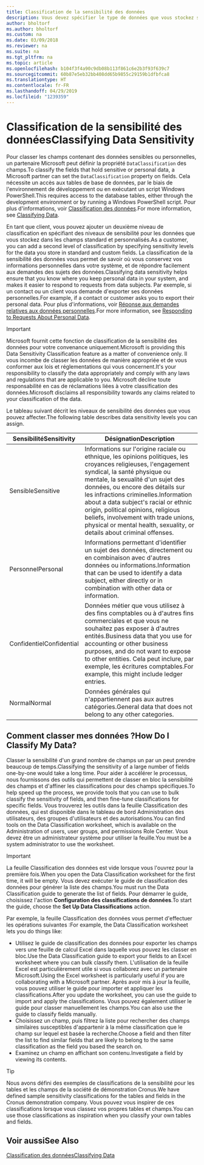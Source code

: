 ```yaml
---
title: Classification de la sensibilité des données
description: Vous devez spécifier le type de données que vous stockez sur les personnes afin de pouvoir répondre aux demandes des sujets des données.
author: bholtorf
ms.author: bholtorf
ms.custom: na
ms.date: 03/09/2018
ms.reviewer: na
ms.suite: na
ms.tgt_pltfrm: na
ms.topic: article
ms.openlocfilehash: b104f3f4a90c9db08b113f861c6e2b3f93f639c7
ms.sourcegitcommit: 60b87e5eb32bb408dd65b9855c29159b1dfbfca8
ms.translationtype: HT
ms.contentlocale: fr-FR
ms.lasthandoff: 04/29/2019
ms.locfileid: "1239359"
---
```

# <a name="classifying-data-sensitivity"></a><span data-ttu-id="fa4eb-103">Classification de la sensibilité des données</span><span class="sxs-lookup"><span data-stu-id="fa4eb-103">Classifying Data Sensitivity</span></span>
<span data-ttu-id="fa4eb-104">Pour classer les champs contenant des données sensibles ou personnelles, un partenaire Microsoft peut définir la propriété ```DataClassification``` des champs.</span><span class="sxs-lookup"><span data-stu-id="fa4eb-104">To classify the fields that hold sensitive or personal data, a Microsoft partner can set the ```DataClassification``` property on fields.</span></span> <span data-ttu-id="fa4eb-105">Cela nécessite un accès aux tables de base de données, par le biais de l'environnement de développement ou en exécutant un script Windows PowerShell.</span><span class="sxs-lookup"><span data-stu-id="fa4eb-105">This requires access to the database tables, either through the development environment or by running a Windows PowerShell script.</span></span> <span data-ttu-id="fa4eb-106">Pour plus d'informations, voir [Classification des données](https://docs.microsoft.com/en-us/dynamics-nav/classifying-data).</span><span class="sxs-lookup"><span data-stu-id="fa4eb-106">For more information, see [Classifying Data](https://docs.microsoft.com/en-us/dynamics-nav/classifying-data).</span></span>  

<span data-ttu-id="fa4eb-107">En tant que client, vous pouvez ajouter un deuxième niveau de classification en spécifiant des niveaux de sensibilité pour les données que vous stockez dans les champs standard et personnalisés.</span><span class="sxs-lookup"><span data-stu-id="fa4eb-107">As a customer, you can add a second level of classification by specifying sensitivity levels for the data you store in standard and custom fields.</span></span> <span data-ttu-id="fa4eb-108">La classification de la sensibilité des données vous permet de savoir où vous conservez vos informations personnelles dans votre système, et de répondre facilement aux demandes des sujets des données.</span><span class="sxs-lookup"><span data-stu-id="fa4eb-108">Classifying data sensitivity helps ensure that you know where you keep personal data in your system, and makes it easier to respond to requests from data subjects.</span></span> <span data-ttu-id="fa4eb-109">Par exemple, si un contact ou un client vous demande d'exporter ses données personnelles.</span><span class="sxs-lookup"><span data-stu-id="fa4eb-109">For example, if a contact or customer asks you to export their personal data.</span></span> <span data-ttu-id="fa4eb-110">Pour plus d'informations, voir [Réponse aux demandes relatives aux données personnelles](admin-responding-to-requests-about-personal-data.md).</span><span class="sxs-lookup"><span data-stu-id="fa4eb-110">For more information, see [Responding to Requests About Personal Data](admin-responding-to-requests-about-personal-data.md).</span></span>

> [!Important]
> <span data-ttu-id="fa4eb-111">Microsoft fournit cette fonction de classification de la sensibilité des données pour votre convenance uniquement.</span><span class="sxs-lookup"><span data-stu-id="fa4eb-111">Microsoft is providing this Data Sensitivity Classification feature as a matter of convenience only.</span></span> <span data-ttu-id="fa4eb-112">Il vous incombe de classer les données de manière appropriée et de vous conformer aux lois et réglementations qui vous concernent.</span><span class="sxs-lookup"><span data-stu-id="fa4eb-112">It's your responsibility to classify the data appropriately and comply with any laws and regulations that are applicable to you.</span></span> <span data-ttu-id="fa4eb-113">Microsoft décline toute responsabilité en cas de réclamations liées à votre classification des données.</span><span class="sxs-lookup"><span data-stu-id="fa4eb-113">Microsoft disclaims all responsibility towards any claims related to your classification of the data.</span></span>  

<span data-ttu-id="fa4eb-114">Le tableau suivant décrit les niveaux de sensibilité des données que vous pouvez affecter.</span><span class="sxs-lookup"><span data-stu-id="fa4eb-114">The following table describes data sensitivity levels you can assign.</span></span>

|<span data-ttu-id="fa4eb-115">Sensibilité</span><span class="sxs-lookup"><span data-stu-id="fa4eb-115">Sensitivity</span></span>|<span data-ttu-id="fa4eb-116">Désignation</span><span class="sxs-lookup"><span data-stu-id="fa4eb-116">Description</span></span>|
|----|----|
|<span data-ttu-id="fa4eb-117">Sensible</span><span class="sxs-lookup"><span data-stu-id="fa4eb-117">Sensitive</span></span> | <span data-ttu-id="fa4eb-118">Informations sur l'origine raciale ou ethnique, les opinions politiques, les croyances religieuses, l'engagement syndical, la santé physique ou mentale, la sexualité d'un sujet des données, ou encore des détails sur les infractions criminelles.</span><span class="sxs-lookup"><span data-stu-id="fa4eb-118">Information about a data subject's racial or ethnic origin, political opinions, religious beliefs, involvement with trade unions, physical or mental health, sexuality, or details about criminal offenses.</span></span> |
|<span data-ttu-id="fa4eb-119">Personnel</span><span class="sxs-lookup"><span data-stu-id="fa4eb-119">Personal</span></span> | <span data-ttu-id="fa4eb-120">Informations permettant d'identifier un sujet des données, directement ou en combinaison avec d'autres données ou informations.</span><span class="sxs-lookup"><span data-stu-id="fa4eb-120">Information that can be used to identify a data subject, either directly or in combination with other data or information.</span></span>|
|<span data-ttu-id="fa4eb-121">Confidentiel</span><span class="sxs-lookup"><span data-stu-id="fa4eb-121">Confidential</span></span> | <span data-ttu-id="fa4eb-122">Données métier que vous utilisez à des fins comptables ou à d'autres fins commerciales et que vous ne souhaitez pas exposer à d'autres entités.</span><span class="sxs-lookup"><span data-stu-id="fa4eb-122">Business data that you use for accounting or other business purposes, and do not want to expose to other entities.</span></span> <span data-ttu-id="fa4eb-123">Cela peut inclure, par exemple, les écritures comptables.</span><span class="sxs-lookup"><span data-stu-id="fa4eb-123">For example, this might include ledger entries.</span></span>|
|<span data-ttu-id="fa4eb-124">Normal</span><span class="sxs-lookup"><span data-stu-id="fa4eb-124">Normal</span></span> | <span data-ttu-id="fa4eb-125">Données générales qui n'appartiennent pas aux autres catégories.</span><span class="sxs-lookup"><span data-stu-id="fa4eb-125">General data that does not belong to any other categories.</span></span>|

## <a name="how-do-i-classify-my-data"></a><span data-ttu-id="fa4eb-126">Comment classer mes données ?</span><span class="sxs-lookup"><span data-stu-id="fa4eb-126">How Do I Classify My Data?</span></span>
<span data-ttu-id="fa4eb-127">Classer la sensibilité d'un grand nombre de champs un par un peut prendre beaucoup de temps.</span><span class="sxs-lookup"><span data-stu-id="fa4eb-127">Classifying the sensitivity of a large number of fields one-by-one would take a long time.</span></span> <span data-ttu-id="fa4eb-128">Pour aider à accélérer le processus, nous fournissons des outils qui permettent de classer en bloc la sensibilité des champs et d'affiner les classifications pour des champs spécifiques.</span><span class="sxs-lookup"><span data-stu-id="fa4eb-128">To help speed up the process, we provide tools that you can use to bulk classify the sensitivity of fields, and then fine-tune classifications for specific fields.</span></span> <span data-ttu-id="fa4eb-129">Vous trouverez les outils dans la feuille Classification des données, qui est disponible dans le tableau de bord Administration des utilisateurs, des groupes d'utilisateurs et des autorisations.</span><span class="sxs-lookup"><span data-stu-id="fa4eb-129">You can find tools on the Data Classification worksheet, which is available on the Administration of users, user groups, and permissions Role Center.</span></span> <span data-ttu-id="fa4eb-130">Vous devez être un administrateur système pour utiliser la feuille.</span><span class="sxs-lookup"><span data-stu-id="fa4eb-130">You must be a system administrator to use the worksheet.</span></span>

> [!Important]
> <span data-ttu-id="fa4eb-131">La feuille Classification des données est vide lorsque vous l'ouvrez pour la première fois.</span><span class="sxs-lookup"><span data-stu-id="fa4eb-131">When you open the Data Classification worksheet for the first time, it will be empty.</span></span> <span data-ttu-id="fa4eb-132">Vous devez exécuter le guide de classification des données pour générer la liste des champs.</span><span class="sxs-lookup"><span data-stu-id="fa4eb-132">You must run the Data Classification guide to generate the list of fields.</span></span> <span data-ttu-id="fa4eb-133">Pour démarrer le guide, choisissez l'action **Configuration des classifications de données**.</span><span class="sxs-lookup"><span data-stu-id="fa4eb-133">To start the guide, choose the **Set Up Data Classifications** action.</span></span>

<span data-ttu-id="fa4eb-134">Par exemple, la feuille Classification des données vous permet d'effectuer les opérations suivantes :</span><span class="sxs-lookup"><span data-stu-id="fa4eb-134">For example, the Data Classification worksheet lets you do things like:</span></span>  

* <span data-ttu-id="fa4eb-135">Utilisez le guide de classification des données pour exporter les champs vers une feuille de calcul Excel dans laquelle vous pouvez les classer en bloc.</span><span class="sxs-lookup"><span data-stu-id="fa4eb-135">Use the Data Classification guide to export your fields to an Excel worksheet where you can bulk classify them.</span></span> <span data-ttu-id="fa4eb-136">L'utilisation de la feuille Excel est particulièrement utile si vous collaborez avec un partenaire Microsoft.</span><span class="sxs-lookup"><span data-stu-id="fa4eb-136">Using the Excel worksheet is particularly useful if you are collaborating with a Microsoft partner.</span></span> <span data-ttu-id="fa4eb-137">Après avoir mis à jour la feuille, vous pouvez utiliser le guide pour importer et appliquer les classifications.</span><span class="sxs-lookup"><span data-stu-id="fa4eb-137">After you update the worksheet, you can use the guide to import and apply the classifications.</span></span> <span data-ttu-id="fa4eb-138">Vous pouvez également utiliser le guide pour classer manuellement les champs.</span><span class="sxs-lookup"><span data-stu-id="fa4eb-138">You can also use the guide to classify fields manually.</span></span>  
* <span data-ttu-id="fa4eb-139">Choisissez un champ, puis filtrez la liste pour rechercher des champs similaires susceptibles d'appartenir à la même classification que le champ sur lequel est basée la recherche.</span><span class="sxs-lookup"><span data-stu-id="fa4eb-139">Choose a field and then filter the list to find similar fields that are likely to belong to the same classification as the field you based the search on.</span></span>  
* <span data-ttu-id="fa4eb-140">Examinez un champ en affichant son contenu.</span><span class="sxs-lookup"><span data-stu-id="fa4eb-140">Investigate a field by viewing its contents.</span></span>  

> [!Tip]
> <span data-ttu-id="fa4eb-141">Nous avons défini des exemples de classifications de la sensibilité pour les tables et les champs de la société de démonstration Cronus.</span><span class="sxs-lookup"><span data-stu-id="fa4eb-141">We have defined sample sensitivity classifications for the tables and fields in the Cronus demonstration company.</span></span> <span data-ttu-id="fa4eb-142">Vous pouvez vous inspirer de ces classifications lorsque vous classez vos propres tables et champs.</span><span class="sxs-lookup"><span data-stu-id="fa4eb-142">You can use those classifications as inspiration when you classify your own tables and fields.</span></span>

## <a name="see-also"></a><span data-ttu-id="fa4eb-143">Voir aussi</span><span class="sxs-lookup"><span data-stu-id="fa4eb-143">See Also</span></span>
[<span data-ttu-id="fa4eb-144">Classification des données</span><span class="sxs-lookup"><span data-stu-id="fa4eb-144">Classifying Data</span></span>](https://docs.microsoft.com/en-us/dynamics-nav/classifying-data)  
